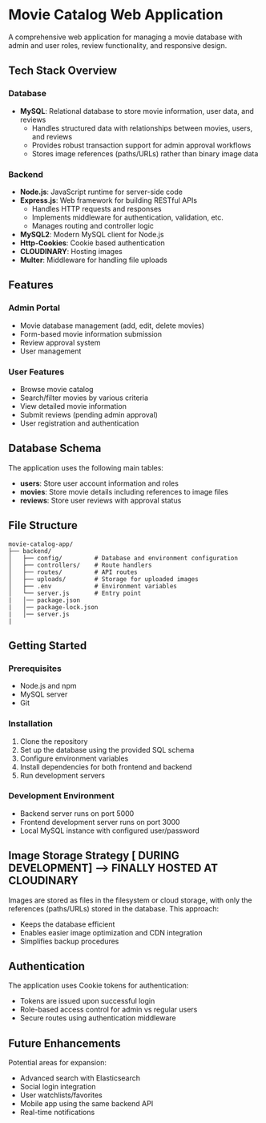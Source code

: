# Movie Catalog Web Application

A comprehensive web application for managing a movie database with admin and user roles, review functionality, and responsive design.

## Tech Stack Overview

### Database
- **MySQL**: Relational database to store movie information, user data, and reviews
  - Handles structured data with relationships between movies, users, and reviews
  - Provides robust transaction support for admin approval workflows
  - Stores image references (paths/URLs) rather than binary image data

### Backend
- **Node.js**: JavaScript runtime for server-side code
- **Express.js**: Web framework for building RESTful APIs
  - Handles HTTP requests and responses
  - Implements middleware for authentication, validation, etc.
  - Manages routing and controller logic
- **MySQL2**: Modern MySQL client for Node.js
- **Http-Cookies**: Cookie based authentication
- **CLOUDINARY**: Hosting images
- **Multer**: Middleware for handling file uploads


## Features

### Admin Portal
- Movie database management (add, edit, delete movies)
- Form-based movie information submission
- Review approval system
- User management

### User Features
- Browse movie catalog
- Search/filter movies by various criteria
- View detailed movie information
- Submit reviews (pending admin approval)
- User registration and authentication

## Database Schema

The application uses the following main tables:
- **users**: Store user account information and roles
- **movies**: Store movie details including references to image files
- **reviews**: Store user reviews with approval status

## File Structure
```
movie-catalog-app/
├── backend/
│   ├── config/         # Database and environment configuration
│   ├── controllers/    # Route handlers
│   ├── routes/         # API routes
│   ├── uploads/        # Storage for uploaded images
│   ├── .env            # Environment variables
│   └── server.js       # Entry point
|   │── package.json
|   │── package-lock.json
|   │── server.js
|
```

## Getting Started

### Prerequisites
- Node.js and npm
- MySQL server
- Git

### Installation
1. Clone the repository
2. Set up the database using the provided SQL schema
3. Configure environment variables
4. Install dependencies for both frontend and backend
5. Run development servers

### Development Environment
- Backend server runs on port 5000
- Frontend development server runs on port 3000
- Local MySQL instance with configured user/password

## Image Storage Strategy [ DURING DEVELOPMENT] --> FINALLY HOSTED AT CLOUDINARY

Images are stored as files in the filesystem or cloud storage, with only the references (paths/URLs) stored in the database. This approach:
- Keeps the database efficient
- Enables easier image optimization and CDN integration
- Simplifies backup procedures

## Authentication

The application uses Cookie tokens for authentication:
- Tokens are issued upon successful login
- Role-based access control for admin vs regular users
- Secure routes using authentication middleware

## Future Enhancements

Potential areas for expansion:
- Advanced search with Elasticsearch
- Social login integration
- User watchlists/favorites
- Mobile app using the same backend API
- Real-time notifications
